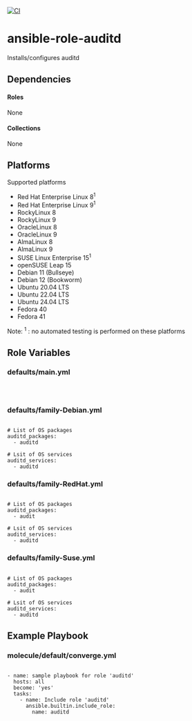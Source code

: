 [![CI](https://github.com/de-it-krachten/ansible-role-auditd/workflows/CI/badge.svg?event=push)](https://github.com/de-it-krachten/ansible-role-auditd/actions?query=workflow%3ACI)


# ansible-role-auditd

Installs/configures auditd



## Dependencies

#### Roles
None

#### Collections
None

## Platforms

Supported platforms

- Red Hat Enterprise Linux 8<sup>1</sup>
- Red Hat Enterprise Linux 9<sup>1</sup>
- RockyLinux 8
- RockyLinux 9
- OracleLinux 8
- OracleLinux 9
- AlmaLinux 8
- AlmaLinux 9
- SUSE Linux Enterprise 15<sup>1</sup>
- openSUSE Leap 15
- Debian 11 (Bullseye)
- Debian 12 (Bookworm)
- Ubuntu 20.04 LTS
- Ubuntu 22.04 LTS
- Ubuntu 24.04 LTS
- Fedora 40
- Fedora 41

Note:
<sup>1</sup> : no automated testing is performed on these platforms

## Role Variables
### defaults/main.yml
<pre><code>

</pre></code>

### defaults/family-Debian.yml
<pre><code>
# List of OS packages
auditd_packages:
  - auditd

# Lsit of OS services
auditd_services:
  - auditd
</pre></code>

### defaults/family-RedHat.yml
<pre><code>
# List of OS packages
auditd_packages:
  - audit

# Lsit of OS services
auditd_services:
  - auditd
</pre></code>

### defaults/family-Suse.yml
<pre><code>
# List of OS packages
auditd_packages:
  - audit

# Lsit of OS services
auditd_services:
  - auditd
</pre></code>




## Example Playbook
### molecule/default/converge.yml
<pre><code>
- name: sample playbook for role 'auditd'
  hosts: all
  become: 'yes'
  tasks:
    - name: Include role 'auditd'
      ansible.builtin.include_role:
        name: auditd
</pre></code>

